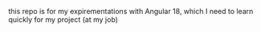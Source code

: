 this repo is for my expirementations with Angular 18, which I need to learn quickly for my project (at my job)